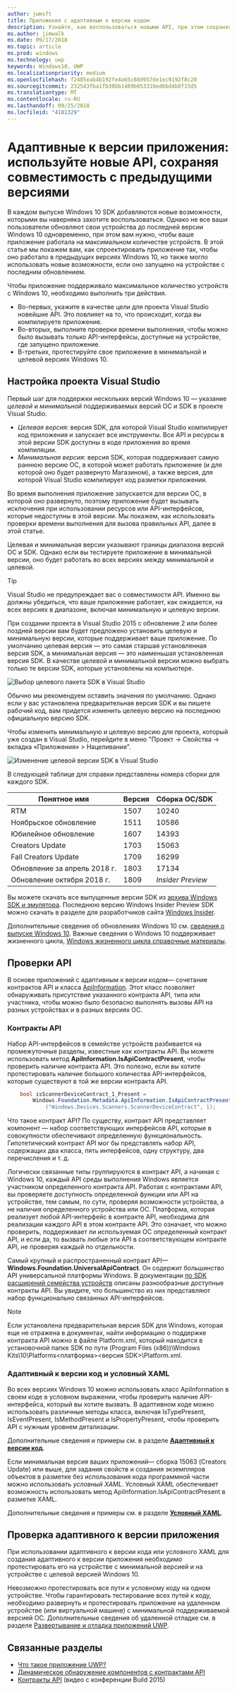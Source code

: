 ```yaml
---
author: jwmsft
title: Приложения с адаптивным к версии кодом
description: Узнайте, как воспользоваться новыми API, при этом сохраняя совместимость с предыдущими версиями
ms.author: jimwalk
ms.date: 09/17/2018
ms.topic: article
ms.prod: windows
ms.technology: uwp
keywords: Windows10, UWP
ms.localizationpriority: medium
ms.openlocfilehash: f2485eab4b192fe4a65c68d957de1ec9192f8c20
ms.sourcegitcommit: 232543fba1fb30bb1489b053310ed6bd4b8f15d5
ms.translationtype: MT
ms.contentlocale: ru-RU
ms.lasthandoff: 09/25/2018
ms.locfileid: "4181329"
---
```

# <a name="version-adaptive-apps-use-new-apis-while-maintaining-compatibility-with-previous-versions"></a>Адаптивные к версии приложения: используйте новые API, сохраняя совместимость с предыдущими версиями

В каждом выпуске Windows 10 SDK добавляются новые возможности, которыми вы наверняка захотите воспользоваться. Однако не все ваши пользователи обновляют свои устройства до последней версии Windows 10 одновременно, при этом вам нужно, чтобы ваше приложение работала на максимальном количестве устройств. В этой статье мы покажем вам, как спроектировать приложение так, чтобы оно работало в предыдущих версиях Windows 10, но также могло использовать новые возможности, если оно запущено на устройстве с последним обновлением.

Чтобы приложение поддерживало максимальное количество устройств с Windows 10, необходимо выполнить три действия.

- Во-первых, укажите в качестве цели для проекта Visual Studio новейшие API. Это повлияет на то, что происходит, когда вы компилируете приложение.
- Во-вторых, выполните проверки времени выполнения, чтобы можно было вызывать только API-интерфейсы, доступные на устройстве, где запущено приложение.
- В-третьих, протестируйте свое приложение в минимальной и целевой версиях Windows 10.

## <a name="configure-your-visual-studio-project"></a>Настройка проекта Visual Studio

Первый шаг для поддержки нескольких версий Windows 10 — указание *целевой* и *минимальной* поддерживаемых версий ОС и SDK в проекте Visual Studio.

- *Целевая версия*: версия SDK, для которой Visual Studio компилирует код приложения и запускает все инструменты. Все API и ресурсы в этой версии SDK доступны в коде приложения во время компиляции.
- *Минимальная версия*: версия SDK, которая поддерживает самую раннюю версию ОС, в которой может работать приложение (и для которой оно будет развернуто Магазином), а также версия, для которой Visual Studio компилирует код разметки приложения. 

Во время выполнения приложение запускается для версии ОС, в которой оно развернуто, поэтому приложение будет вызывать исключения при использовании ресурсов или API-интерфейсов, которые недоступны в этой версии. Мы покажем, как использовать проверки времени выполнения для вызова правильных API, далее в этой статье.

Целевая и минимальная версии указывают границы диапазона версий ОС и SDK. Однако если вы тестируете приложение в минимальной версии, оно будет работать во всех версиях между минимальной и целевой.

> [!TIP]
> Visual Studio не предупреждает вас о совместимости API. Именно вы должны убедиться, что ваше приложение работает, как ожидается, на всех версиях в диапазоне, включая минимальную и целевую версии.

При создании проекта в Visual Studio 2015 с обновление 2 или более поздней версии вам будет предложено установить целевую и минимальную версии, которые поддерживает ваше приложение. По умолчанию целевая версия — это самая старшая установленная версия SDK, а минимальная версия — это наименьшая установленная версия SDK. В качестве целевой и минимальной версии можно выбрать только те версии SDK, которые установлены на компьютере. 

![Выбор целевого пакета SDK в Visual Studio](images/vs-target-sdk-1.png)

Обычно мы рекомендуем оставить значения по умолчанию. Однако если у вас установлена предварительная версия SDK и вы пишете рабочий код, вам придется изменить целевую версию на последнюю официальную версию SDK. 

Чтобы изменить минимальную и целевую версию для проекта, который уже создан в Visual Studio, перейдите в меню "Проект -> Свойства -> вкладка «Приложения» > Нацеливание".

![Изменение целевой версии SDK в Visual Studio](images/vs-target-sdk-2.png)

В следующей таблице для справки представлены номера сборки для каждого SDK.

| Понятное имя | Версия | Сборка ОС/SDK |
| ---- | ---- | ---- |
| RTM | 1507 | 10240 |
| Ноябрьское обновление | 1511 | 10586 |
| Юбилейное обновление | 1607 | 14393 |
| Creators Update | 1703 | 15063 |
| Fall Creators Update | 1709 | 16299 |
| Обновление за апрель 2018 г. | 1803 | 17134 |
| Обновление октября 2018 г. | 1809 | _Insider Preview_ |

Вы можете скачать все выпущенные версии SDK из [архива Windows SDK и эмулятора](https://developer.microsoft.com/downloads/sdk-archive). Последнюю версию Windows Insider Preview SDK можно скачать в разделе для разработчиков сайта [Windows Insider](https://insider.windows.com/Home/BuildWithWindows).

 Дополнительные сведения об обновлениях Windows 10 см. [сведения о выпуске Windows 10](https://technet.microsoft.com/windows/release-info). Важные сведения о Windows 10 поддерживает жизненного цикла, [Windows жизненного цикла справочные материалы](https://support.microsoft.com/help/13853/windows-lifecycle-fact-sheet).

## <a name="perform-api-checks"></a>Проверки API

В основе приложений с адаптивным к версии кодом— сочетание контрактов API и класса [ApiInformation](https://docs.microsoft.com/uwp/api/windows.foundation.metadata.apiinformation). Этот класс позволяет обнаруживать присутствие указанного контракта API, типа или участника, чтобы можно было безопасно выполнять вызовы API на разных устройствах и в разных версиях ОС.

### <a name="api-contracts"></a>Контракты API

Набор API-интерфейсов в семействе устройств разбивается на промежуточные разделы, известные как контракты API. Вы можете использовать метод **ApiInformation.IsApiContractPresent**, чтобы проверить наличие контракта API. Это полезно, если вы хотите протестировать наличие большого количества API-интерфейсов, которые существуют в той же версии контракта API.

```csharp
    bool isScannerDeviceContract_1_Present =
        Windows.Foundation.Metadata.ApiInformation.IsApiContractPresent
            ("Windows.Devices.Scanners.ScannerDeviceContract", 1);
```

Что такое контракт API? По существу, контракт API представляет компонент — набор соответствующих интерфейсов API, которые в совокупности обеспечивают определенную функциональность. Гипотетический контракт API мог бы представлять набор API, содержащих два класса, пять интерфейсов, одну структуру, два перечисления и т. д.

Логически связанные типы группируются в контракт API, а начиная с Windows 10, каждый API среды выполнения Windows является участником определенного контракта API. Работая с контрактами API, вы проверяете доступность определенной функции или API на устройстве, тем самым, по сути, проверяя возможности устройства, а не наличия определенного устройства или ОС. Платформа, которая реализует любой API-интерфейс в контракте API, необходима для реализации каждого API в этом контракте API. Это означает, что можно проверить, поддерживает ли используемая ОС определенный контракт API, и если да, то вызвать любые эти API в соответствующем контракте API, не проверяя каждый по отдельности.

Самый крупный и распространенный контракт API— **Windows.Foundation.UniversalApiContract**. Он содержит большинство API универсальной платформы Windows. В документации [по SDK расширений семейства устройств](https://docs.microsoft.com/uwp/extension-sdks/) описаны разнообразные доступные контракты API. Вы увидите, что большинство из них представляют набор функционально связанных API-интерфейсов.

> [!NOTE]
> Если установлена предварительная версия SDK для Windows, которая еще не отражена в документах, найти информацию о поддержке контракта API можно в файле Platform.xml, который находится в установочной папке SDK по пути \(Program Files (x86))\Windows Kits\10\Platforms\<платформа>\<версия SDK>\Platform.xml.

### <a name="version-adaptive-code-and-conditional-xaml"></a>Адаптивный к версии код и условный XAML

Во всех версиях Windows 10 можно использовать класс ApiInformation в своем коде в условном выражении, чтобы проверить наличие API-интерфейса, который вы хотите вызвать. В адаптивном коде можно использовать различные методы класса, включая IsTypePresent, IsEventPresent, IsMethodPresent и IsPropertyPresent, чтобы проверить API с нужным уровнем детализации.

Дополнительные сведения и примеры см. в разделе **[Адаптивный к версии код](version-adaptive-code.md)**.

Если минимальная версия ваших приложений— сборка 15063 (Creators Update) или выше, для задания свойств и создания экземпляров объектов в разметке без использования кода программной части можно использовать *условный XAML*. Условный XAML обеспечивает возможность использовать метод ApiInformation.IsApiContractPresent в разметке XAML.

Дополнительные сведения и примеры см. в разделе **[Условный XAML](conditional-xaml.md)**.

## <a name="test-your-version-adaptive-app"></a>Проверка адаптивного к версии приложения

При использовании адаптивного к версии кода или условного XAML для создания адаптивного к версии приложения необходимо протестировать его на устройстве с минимальной версией и на устройстве с целевой версией Windows 10.

Невозможно протестировать все пути к условному коду на одном устройстве. Чтобы гарантировать тестирование всех путей к коду, необходимо развернуть и протестировать приложение на удаленном устройстве (или виртуальной машине) с минимальной поддерживаемой версией ОС.
Дополнительные сведения об удаленной отладке см. в разделе [Развертывание и отладка приложений UWP](deploying-and-debugging-uwp-apps.md).

## <a name="related-articles"></a>Связанные разделы

- [Что такое приложение UWP?](https://docs.microsoft.com/windows/uwp/get-started/universal-application-platform-guide)
- [Динамическое обнаружение компонентов с контрактами API](https://blogs.windows.com/buildingapps/2015/09/15/dynamically-detecting-features-with-api-contracts-10-by-10/)
- [Контракты API](https://channel9.msdn.com/Events/Build/2015/3-733) (видео с конференции Build 2015)